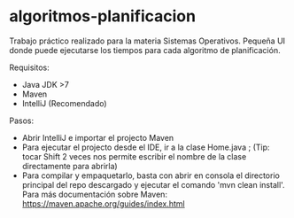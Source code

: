 # algoritmos-planificacion

Trabajo práctico realizado para la materia Sistemas Operativos. Pequeña UI donde puede ejecutarse los tiempos para cada algoritmo de planificación.

Requisitos:

- Java JDK >7
- Maven
- IntelliJ (Recomendado)

Pasos:

- Abrir IntelliJ e importar el projecto Maven
- Para ejecutar el projecto desde el IDE, ir a la clase Home.java ; (Tip: tocar Shift 2 veces nos permite escribir el nombre de la clase directamente para abrirla)
- Para compilar y empaquetarlo, basta con abrir en consola el directorio principal del repo descargado y ejecutar el comando 'mvn clean install'. Para más documentación sobre Maven: https://maven.apache.org/guides/index.html

